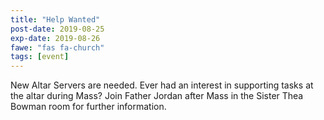 ```yaml
---
title: "Help Wanted"
post-date: 2019-08-25
exp-date: 2019-08-26
fawe: "fas fa-church"
tags: [event]
---
```

New Altar Servers are needed. Ever had an interest in supporting tasks at the altar during Mass? Join Father Jordan after Mass in the Sister Thea Bowman room for further information. 